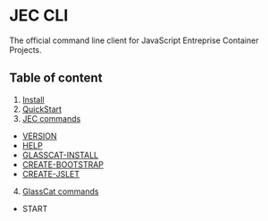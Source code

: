# JEC CLI

The official command line client for JavaScript Entreprise Container Projects.

## Table of content

1. [Install](./docs/reference/jec-cli/jec-cli-install)
2. [QuickStart](./docs/reference/jec-cli/jec-cli-quickstart)
3. [JEC commands](./docs/reference/jec-cli/jec-commands/jec-commands)
  - [VERSION](./docs/reference/jec-cli/jec-commands/version)
  - [HELP](./docs/reference/jec-cli/jec-commands/help)
  - [GLASSCAT-INSTALL](./docs/reference/jec-cli/jec-commands/glasscat-install)
  - [CREATE-BOOTSTRAP](./docs/reference/jec-cli/jec-commands/create-bootstrap)
  - [CREATE-JSLET](./docs/reference/jec-cli/jec-commands/create-jslet)
4. [GlassCat commands](./docs/reference/jec-cli/glasscat-commands/glasscat-commands)
  - START